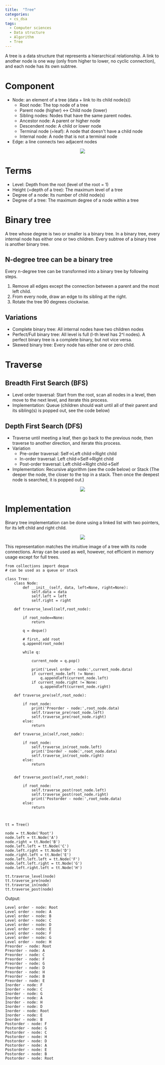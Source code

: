 ```yaml
---
title:  "Tree"
categories:
  - cs_dsa
tags:
  - Computer sciences
  - Data structure
  - Algorithm
  - Tree
---
```


A tree is a data structure that represents a hierarchical relationship. 
A link to another node is one way (only from higher to lower, no cyclic connection), 
and each node has its own subtree.

# Component
- Node: an element of a tree (data + link to its child node(s))
    - Root node: The top node of a tree
    - Parent node (higher) <-> Child node (lower)
    - Sibling nodes: Nodes that have the same parent nodes. 
    - Ancestor node: A parent or higher node
    - Descendent node: A child or lower node
    - Terminal node (=leaf): A node that doesn't have a child node
    - Internal node: A node that is not a terminal node
- Edge: a line connects two adjacent nodes

<p align="center">
<img src="{{ site.url }}{{ site.baseurl }}/assets/images/tree.png">
</p>

# Terms
- Level: Depth from the root (level of the root = 1)
- Height (=depth of a tree): The maximum level of a tree
- Degree of a node: Its number of child node(s)
- Degree of a tree: The maximum degree of a node within a tree

# Binary tree
A tree whose degree is two or smaller is a binary tree. 
In a binary tree, every internal node has either one or two children. 
Every subtree of a binary tree is another binary tree.

## N-degree tree can be a binary tree
Every n-degree tree can be transformed into a binary tree by following steps.
1. Remove all edges except the connection between a parent and the most left child.
2. From every node, draw an edge to its sibling at the right. 
3. Rotate the tree 90 degrees clockwise.

## Variations
- Complete binary tree: All internal nodes have two children nodes
- Perfect/Full binary tree: All level is full (l-th level has 2^l nodes). A perfect binary tree is a complete binary, but not vice versa. 
- Skewed binary tree: Every node has either one or zero child.


# Traverse

## Breadth First Search (BFS)
- Level order traversal: Start from the root, scan all nodes in a level, then move to the next level, and iterate this process.
- Implementation: Queue (children should wait until all of their parent and its sibling(s) is popped out, see the code below)

## Depth First Search (DFS)
- Traverse until meeting a leaf, then go back to the previous node, then traverse to another direction, and iterate this process.
- Variation
    - Pre-order traversal: Self->Left child->Right child
    - In-order traversal: Left child->Self->Right child
    - Post-order traversal: Left child->Right child->Self
- Implementation: Recursive algorithm (see the code below) or Stack (The deeper the node, the closer to the top in a stack. Then once the deepest node is searched, it is popped out.)

<p align="center">
<img src="{{ site.url }}{{ site.baseurl }}/assets/images/tree_traverse.png">
</p>

# Implementation
Binary tree implementation can be done using a linked list with two pointers, 
for its left child and right child. 
<p align="center">
<img src="{{ site.url }}{{ site.baseurl }}/assets/images/tree_imp.png">
</p>
This representation matches the intuitive image of a tree with its node connections.
Array can be used as well, however, not efficient in memory usage except for full trees.

```
from collections import deque 
# can be used as a queue or stack

class Tree:
    class Node:
        def __init__(self, data, left=None, right=None):
            self.data = data 
            self.left = left
            self.right = right
            
    def traverse_level(self,root_node):
        
        if root_node==None:
            return
        
        q = deque()

        # first, add root
        q.append(root_node)
        
        while q:
            
            current_node = q.pop()
            
            print('Level order - node:',current_node.data)
            if current_node.left != None:
                q.appendleft(current_node.left)
            if current_node.right != None:
                q.appendleft(current_node.right)
                
    def traverse_pre(self,root_node):

        if root_node:
            print('Preorder - node:',root_node.data)
            self.traverse_pre(root_node.left)
            self.traverse_pre(root_node.right)
        else:
            return
        
    def traverse_in(self,root_node):

        if root_node:
            self.traverse_in(root_node.left)
            print('Inorder - node:',root_node.data)
            self.traverse_in(root_node.right)
        else:
            return
            

    def traverse_post(self,root_node):

        if root_node:
            self.traverse_post(root_node.left)
            self.traverse_post(root_node.right)
            print('Postorder - node:',root_node.data)
        else:
            return
        


tt = Tree()

node = tt.Node('Root')
node.left = tt.Node('A')
node.right = tt.Node('B')
node.left.left = tt.Node('C')
node.left.right = tt.Node('D')
node.right.left = tt.Node('E')
node.left.left.left = tt.Node('F')
node.left.left.right = tt.Node('G')
node.left.right.left = tt.Node('H')

tt.traverse_level(node)
tt.traverse_pre(node)
tt.traverse_in(node)
tt.traverse_post(node)
```
Output:
```
Level order - node: Root
Level order - node: A
Level order - node: B
Level order - node: C
Level order - node: D
Level order - node: E
Level order - node: F
Level order - node: G
Level order - node: H
Preorder - node: Root
Preorder - node: A
Preorder - node: C
Preorder - node: F
Preorder - node: G
Preorder - node: D
Preorder - node: H
Preorder - node: B
Preorder - node: E
Inorder - node: F
Inorder - node: C
Inorder - node: G
Inorder - node: A
Inorder - node: H
Inorder - node: D
Inorder - node: Root
Inorder - node: E
Inorder - node: B
Postorder - node: F
Postorder - node: G
Postorder - node: C
Postorder - node: H
Postorder - node: D
Postorder - node: A
Postorder - node: E
Postorder - node: B
Postorder - node: Root

```